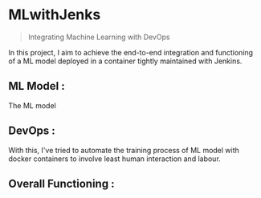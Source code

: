 # MLwithJenks
> Integrating Machine Learning with DevOps

In this project, I aim to achieve the end-to-end integration and functioning of a ML model deployed in a container tightly maintained with Jenkins.

## ML Model : 
The ML model 

## DevOps : 
With this, I've tried to automate the training process of ML model with docker containers to involve least human interaction and labour.

## Overall Functioning : 

